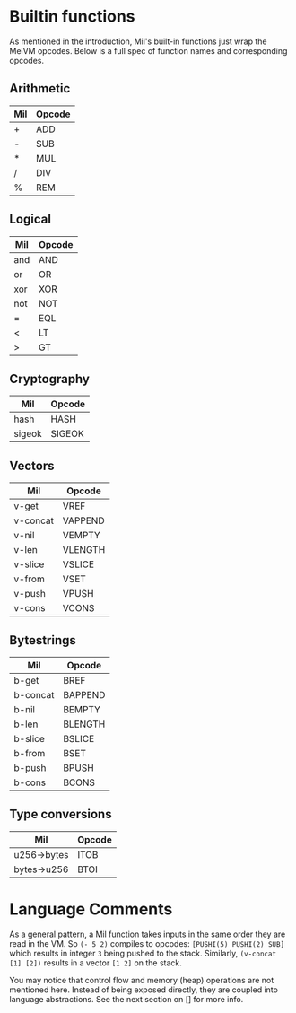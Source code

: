 # Builtin functions

As mentioned in the introduction, Mil's built-in functions just wrap
the MelVM opcodes. Below is a full spec of function names and corresponding
opcodes.

## Arithmetic
Mil | Opcode
------ | ------
+ | ADD
- | SUB
* | MUL
/ | DIV
% | REM

## Logical
Mil | Opcode
------ | ------
and | AND
or | OR
xor | XOR
not | NOT
= | EQL
< | LT
\> | GT

## Cryptography
Mil | Opcode
------ | ------
hash | HASH
sigeok | SIGEOK

## Vectors
Mil | Opcode
------ | ------
v-get | VREF
v-concat | VAPPEND
v-nil | VEMPTY
v-len | VLENGTH
v-slice | VSLICE
v-from | VSET
v-push | VPUSH
v-cons | VCONS

## Bytestrings
Mil | Opcode
------ | ------
b-get | BREF
b-concat | BAPPEND
b-nil | BEMPTY
b-len | BLENGTH
b-slice | BSLICE
b-from | BSET
b-push | BPUSH
b-cons | BCONS

## Type conversions
Mil | Opcode
------ | ------
u256->bytes | ITOB
bytes->u256 | BTOI


# Language Comments
As a general pattern, a Mil function takes inputs in the same order they are
read in the VM. So `(- 5 2)` compiles to opcodes:
`[PUSHI(5) PUSHI(2) SUB]` which results in integer `3` being pushed to the
stack. Similarly, `(v-concat [1] [2])` results in a vector `[1 2]` on the stack.

You may notice that control flow and memory (heap) operations are not mentioned
here. Instead of being exposed directly, they are coupled into language
abstractions. See the next section on [] for more info.

